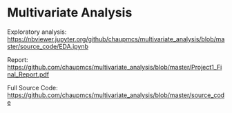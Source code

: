 # Multivariate Analysis

Exploratory analysis: https://nbviewer.jupyter.org/github/chaupmcs/multivariate_analysis/blob/master/source_code/EDA.ipynb

Report: https://github.com/chaupmcs/multivariate_analysis/blob/master/Project1_Final_Report.pdf

Full Source Code: https://github.com/chaupmcs/multivariate_analysis/blob/master/source_code
